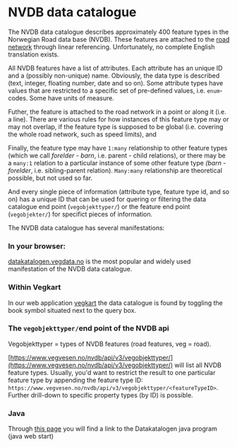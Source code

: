 # NVDB data catalogue

The NVDB data catalogue describes approximately 400 feature types in the Norwegian Road data base (NVDB). These features are attached to the [road network](./konsept5_network.md) through linear referencing. Unfortunately, no complete English translation exists. 

All NVDB features have a list of attributes. Each 
attribute has an unique ID and a (possibly non-unique) 
name. Obviously, the data type is described (text, integer, floating number, date and so on). Some attribute types have values that are restricted to a specific set of pre-defined values, i.e. `enum`-codes. Some have units of measure.  

Futher, the feature is attached to the road 
network in a point or along it (i.e. a line). There are 
various rules for how instances of this feature type may
 or may not overlap, if the feature type is supposed to be global (i.e. covering the whole road network, such as speed limits), and 
 
Finally, the feature type may have 
`1:many` relationship to other feature types (which we call _forelder - barn_, i.e. parent - child relations), or there may be a `many:1` relation to a particular instance of some other feature type _(barn - forelder_, i.e. sibling-parent relation).  `Many:many` relationship are theoretical possible, but not used so far. 

And every single piece of information (attribute type, feature type id, and so on) has a unique ID that can be used for quering or filtering the data catalogue end point (`vegobjekttyper/`) or the feature end point (`vegobjekter/`) for specifict pieces of information. 

The NVDB data catalogue has several manifestations: 

### In your browser: 

[datakatalogen.vegdata.no](datakatalogen.vegdata.no) is the most popular and widely used manifestation of the NVDB data catalogue. 

### Within Vegkart 

In our web application [vegkart](./vegkart.md) the data catalogue is found by toggling the book symbol situated next to the query box.

### The `vegobjekttyper/`end point of the NVDB api

Vegobjekttyper = types of NVDB features (road features, veg = road). 

[https://www.vegvesen.no/nvdb/api/v3/vegobjekttyper/](https://www.vegvesen.no/nvdb/api/v3/vegobjekttyper/) will list all NVDB feature types. Usually, you'd want to restrict the result to one particular feature type by appending the feature type ID: `https://www.vegvesen.no/nvdb/api/v3/vegobjekttyper/<featureTypeID>`. Further drill-down to specific property types (by ID) is possible. 

### Java

Through [this page](https://www.vegvesen.no/fag/teknologi/nasjonal+vegdatabank/datakatalogen) you will find a link to the Datakatalogen java program (java web start) 
